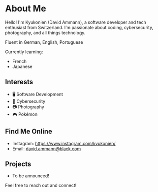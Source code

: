 # About Me

Hello! I'm Kyukonien (David Ammann), a software developer and tech enthusiast from Switzerland. I’m passionate about coding, cybersecurity, photography, and all things technology.

Fluent in German, English, Portuguese

Currently learning:
- French
- Japanese

## Interests
- 🖥️ Software Development
- 🔐 Cybersecurity
- 📷 Photography
- 🎮 Pokémon

## Find Me Online
- Instagram: https://www.instagram.com/kyukonien/
- Email: [david.ammann@black.com](mailto:david.ammann@black.com)

## Projects
- To be announced!

Feel free to reach out and connect!
